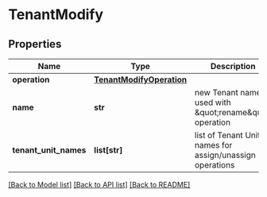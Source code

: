 # TenantModify

## Properties
Name | Type | Description | Notes
------------ | ------------- | ------------- | -------------
**operation** | [**TenantModifyOperation**](TenantModifyOperation.md) |  | 
**name** | **str** | new Tenant name; used with \&quot;rename\&quot; operation | [optional] 
**tenant_unit_names** | **list[str]** | list of Tenant Unit names for assign/unassign operations | [optional] 

[[Back to Model list]](../README.md#documentation-for-models) [[Back to API list]](../README.md#documentation-for-api-endpoints) [[Back to README]](../README.md)


